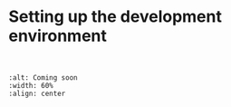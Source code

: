 # Setting up the development environment

<br>

```{image} ../_static/coming_soon.png
:alt: Coming soon
:width: 60%
:align: center
```
